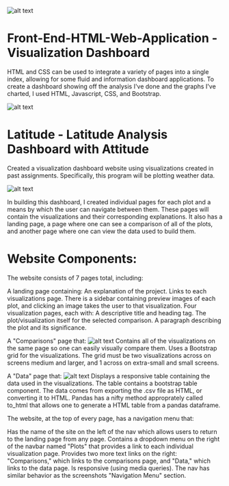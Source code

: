 ![alt text](https://github.com/riggiobill/Web-Design-Challenge/blob/main/Screenshots/Web-Design-Screenshot-1.png?raw=true)



# Front-End-HTML-Web-Application - Visualization Dashboard

HTML and CSS  can be used to integrate a variety of pages into a single index, allowing for some fluid and information dashboard applications. To create a dashboard showing off the analysis I've done and the graphs I've charted, I used HTML, Javascript, CSS, and Bootstrap.

![alt text](https://github.com/riggiobill/Web-Design-Challenge/blob/main/Screenshots/Web-Design-Screenshot-2.png?raw=true)




# Latitude - Latitude Analysis Dashboard with Attitude
Created a visualization dashboard website using visualizations created in past assignments. Specifically, this program will be plotting weather data.

![alt text](https://github.com/riggiobill/Web-Design-Challenge/blob/main/Screenshots/Web-Design-Screenshot-3.png?raw=true)

In building this dashboard, I created individual pages for each plot and a means by which the user can navigate between them. These pages will contain the visualizations and their corresponding explanations. It also has a landing page, a page where one can see a comparison of all of the plots, and another page where one can view the data used to build them.




# Website Components:

The website consists of 7 pages total, including:

 A landing page containing:
An explanation of the project.
Links to each visualizations page. There is a sidebar containing preview images of each plot, and clicking an image takes the user to that visualization.
Four visualization pages, each with:
A descriptive title and heading tag.
The plot/visualization itself for the selected comparison.
A paragraph describing the plot and its significance.


 A "Comparisons" page that:
![alt text](https://github.com/riggiobill/Web-Design-Challenge/blob/main/Screenshots/Web-Design-Screenshot-4.png?raw=true)
Contains all of the visualizations on the same page so one can easily visually compare them.
Uses a Bootstrap grid for the visualizations.
The grid must be two visualizations across on screens medium and larger, and 1 across on extra-small and small screens.




 A "Data" page that:
![alt text](https://github.com/riggiobill/Web-Design-Challenge/blob/main/Screenshots/Web-Design-Screenshot-5.png?raw=true)
Displays a responsive table containing the data used in the visualizations.
The table contains a bootstrap table component.
The data comes from exporting the .csv file as HTML, or converting it to HTML. Pandas has a nifty method approprately called to_html that allows one to generate a HTML table from a pandas dataframe.

The website, at the top of every page, has a navigation menu that:

Has the name of the site on the left of the nav which allows users to return to the landing page from any page.
Contains a dropdown menu on the right of the navbar named "Plots" that provides a link to each individual visualization page.
Provides two more text links on the right: "Comparisons," which links to the comparisons page, and "Data," which links to the data page.
Is responsive (using media queries). The nav has similar behavior as the screenshots "Navigation Menu" section.



